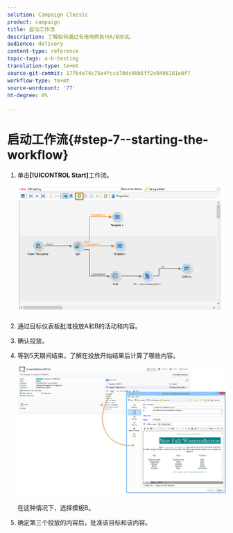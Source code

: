 ```yaml
---
solution: Campaign Classic
product: campaign
title: 启动工作流
description: 了解如何通过专用用例执行A/B测试。
audience: delivery
content-type: reference
topic-tags: a-b-testing
translation-type: tm+mt
source-git-commit: 177b4e74c75e4fcca70dc90b5ff2c0406181e0f7
workflow-type: tm+mt
source-wordcount: '77'
ht-degree: 0%

---
```



# 启动工作流{#step-7--starting-the-workflow}

1. 单击&#x200B;**[!UICONTROL Start]**&#x200B;工作流。

   ![](assets/use_case_abtesting_startwkfl_001.png)

1. 通过目标仪表板批准投放A和B的活动和内容。
1. 确认投放。
1. 等到5天期间结束，了解在投放开始结果后计算了哪些内容。

   ![](assets/use_case_abtesting_startwkfl_002.png)

   在这种情况下，选择模板B。

1. 确定第三个投放的内容后，批准该目标和该内容。
